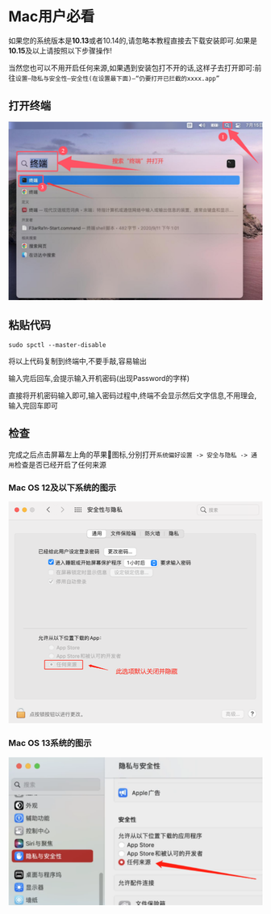 # Mac用户必看

如果您的系统版本是**10.13**或者10.14的,请忽略本教程直接去下载安装即可.如果是**10.15**及以上请按照以下步骤操作!

当然您也可以不用开启任何来源,如果遇到安装包打不开的话,这样子去打开即可:前往`设置—隐私与安全性—安全性(在设置最下面)—“仍要打开已拦截的xxxx.app”`

## 打开终端

![2-1](assets/2-1.png)

## 粘贴代码

```shell
sudo spctl --master-disable
```

将以上代码复制到终端中,不要手敲,容易输出

输入完后回车,会提示输入开机密码(出现Password的字样)

直接将开机密码输入即可,输入密码过程中,终端不会显示然后文字信息,不用理会,输入完回车即可

## 检查

完成之后点击屏幕左上角的苹果:apple:图标,分别打开`系统偏好设置 -> 安全与隐私 -> 通用`检查是否已经开启了任何来源

### Mac OS 12及以下系统的图示

![2-2](assets/2-2.png)

### Mac OS 13系统的图示

![2-3](assets/2-3.png)